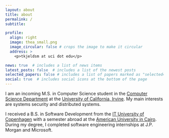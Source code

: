 ```yaml
---
layout: about
title: about
permalink: /
subtitle:

profile:
  align: right
  image: thea_small.png
  image_circular: false # crops the image to make it circular
  address: > 
    <p>tkjeldsm at uci dot edu</p>

news: true  # includes a list of news items
latest_posts: false  # includes a list of the newest posts
selected_papers: false # includes a list of papers marked as "selected={true}"
social: true  # includes social icons at the bottom of the page
---
```


I am an incoming M.S. in Computer Science student in the [Computer Science Department](https://www.cs.uci.edu/) at the [University of California, Irvine](https://uci.edu/). My main interests are systems security and distributed systems. 

I received a B.S. in Software Development from the [IT University of Copenhagen](https://en.itu.dk/) with a semester abroad at the [American University in Cairo](https://www.aucegypt.edu/). During my degree, I completed software engineering internships at J.P. Morgan and Microsoft. 
